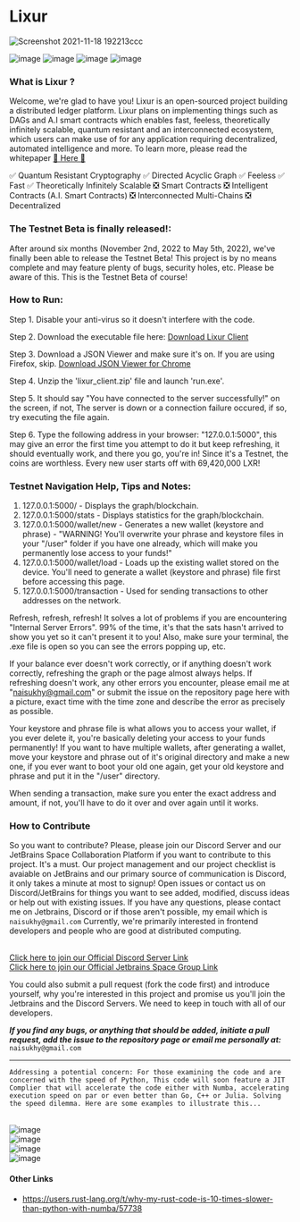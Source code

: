 # Lixur

![Screenshot 2021-11-18 192213ccc](https://user-images.githubusercontent.com/87288707/155904619-8dca0af8-4e9f-433f-8c2e-60e7b0e97a64.jpg)

![image](https://user-images.githubusercontent.com/87288707/155904797-03df3651-ea9d-40e9-9998-14726876519b.png) 
![image](https://img.shields.io/badge/server-online-success) 
![image](https://img.shields.io/badge/version-0.0.1-blueviolet)
![image](https://img.shields.io/badge/type-Testnet%20Beta-informational)


### What is Lixur ?
Welcome, we're glad to have you! Lixur is an open-sourced project building a distributed ledger platform. Lixur plans on implementing things such as DAGs and A.I smart contracts which enables fast, feeless, theoretically infinitely scalable, quantum resistant and an interconnected ecosystem, which users can make use of for any application requiring decentralized, automated intelligence and more. To learn more, please read the whitepaper [ 📖 Here 📖](https://github.com/LixurProtocol/Lixur-Protocol/wiki/Lixur-Whitepaper-1.8.6)
 
✅ Quantum Resistant Cryptography
✅ Directed Acyclic Graph
✅ Feeless
✅ Fast
✅ Theoretically Infinitely Scalable
❎ Smart Contracts
❎ Intelligent Contracts (A.I. Smart Contracts)
❎ Interconnected Multi-Chains
❎ Decentralized 
 
### The Testnet Beta is finally released!: 
After around six months (November 2nd, 2022 to May 5th, 2022), we've finally been able to release the Testnet Beta! This project is by no means complete and may feature plenty of bugs, security holes, etc. Please be aware of this. This is the Testnet Beta of course!

### How to Run:
Step 1. Disable your anti-virus so it doesn't interfere with the code.

Step 2. Download the executable file here: [Download Lixur Client](https://drive.google.com/file/d/11U0ye49QJn9fbxKf0jTkZW3lR8i8ZVN6/view?usp=sharing)

Step 3. Download a JSON Viewer and make sure it's on. If you are using Firefox, skip. [Download JSON Viewer for Chrome](https://bit.ly/3MUUISo)

Step 4. Unzip the 'lixur_client.zip' file and launch 'run.exe'.

Step 5. It should say "You have connected to the server successfully!" on the screen, if not, The server is down or a connection failure occured, if so, try executing the file again.

Step 6. Type the following address in your browser: "127.0.0.1:5000", this may give an error the first time you attempt to do it but keep refreshing, it should eventually work, and there you go, you're in! Since it's a Testnet, the coins are worthless. Every new user starts off with 69,420,000 LXR!

### Testnet Navigation Help, Tips and Notes:
1. 127.0.0.1:5000/ - Displays the graph/blockchain.
2. 127.0.0.1:5000/stats - Displays statistics for the graph/blockchain.
3. 127.0.0.1:5000/wallet/new - Generates a new wallet (keystore and phrase) - "WARNING! You'll overwrite your phrase and keystore files in your "/user" folder if you have one already, which will make you permanently lose access to your funds!"
4. 127.0.0.1:5000/wallet/load - Loads up the existing wallet stored on the device. You'll need to generate a wallet (keystore and phrase) file first before accessing this page.
5. 127.0.0.1:5000/transaction - Used for sending transactions to other addresses on the network.

Refresh, refresh, refresh! It solves a lot of problems if you are encountering "Internal Server Errors". 99% of the time, it's that the sats hasn't arrived to show you yet so it can't present it to you! Also, make sure your terminal, the .exe file is open so you can see the errors popping up, etc.

If your balance ever doesn't work correctly, or if anything doesn't work correctly, refreshing the graph or the page almost always helps.
If refreshing doesn't work, any other errors you encounter, please email me at "naisukhy@gmail.com" or submit the issue on the repository page here with a picture, exact time with the time zone and describe the error as precisely as possible.

Your keystore and phrase file is what allows you to access your wallet, if you ever delete it, you're basically deleting your access to your funds permanently! If you want to have multiple wallets, after generating a wallet, move your keystore and phrase out of it's original directory and make a new one, if you ever want to boot your old one again, get your old keystore and phrase and put it in the "/user" directory.

When sending a transaction, make sure you enter the exact address and amount, if not, you'll have to do it over and over again until it works.

### How to Contribute

So you want to contribute? Please, please join our Discord Server and our JetBrains Space Collaboration Platform if you want to contribute to this project. It's a must. Our project management and our project checklist is avaiable on JetBrains and our primary source of communication is Discord, it only takes a minute at most to signup! Open issues or contact us on Discord/JetBrains for things you want to see added, modified, discuss ideas or help out with existing issues. If you have any questions, please contact me on Jetbrains, Discord or if those aren't possible, my email which is `naisukhy@gmail.com` Currently, we're primarily interested in frontend developers and people who are good at distributed computing.

<br> [Click here to join our Official Discord Server Link](https://discord.gg/HCRAQHKGeG)
<br> [Click here to join our Official Jetbrains Space Group Link](https://lixur.jetbrains.space/oauth/auth/invite/4bf814e7091de971b3c9fde59b99eb63)

You could also submit a pull request (fork the code first) and introduce yourself, why you're interested in this project and promise us you'll join the Jetbrains and the Discord Servers. We need to keep in touch with all of our developers.

***If you find any bugs, or anything that should be added, initiate a pull request, add the issue to the repository page or email me personally at:*** `naisukhy@gmail.com`

---

``Addressing a potential concern: For those examining the code and are concerned with the speed of Python, This code will soon feature a JIT Complier that will accelerate the code either with Numba, accelerating execution speed on par or even better than Go, C++ or Julia. Solving the speed dilemma. Here are some examples to illustrate this...``

<br> ![image](https://user-images.githubusercontent.com/87288707/155394541-28719860-ac4e-4db8-97d4-c7c2980cb273.png)
<br> ![image](https://user-images.githubusercontent.com/87288707/155394794-6cd735c6-93ea-41fc-abb3-844f90c60162.png)
<br> ![image](https://user-images.githubusercontent.com/87288707/155395059-717c2782-cd2c-4974-bcc5-7c718c9a4561.png)
<br> ![image](https://user-images.githubusercontent.com/87288707/155395258-632c6132-cb67-43b9-9d6c-c7021bdd2b17.png)

#### Other Links
* https://users.rust-lang.org/t/why-my-rust-code-is-10-times-slower-than-python-with-numba/57738
